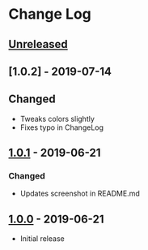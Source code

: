 # Change Log

## [Unreleased]

## [1.0.2] - 2019-07-14 

## Changed

- Tweaks colors slightly
- Fixes typo in ChangeLog

## [1.0.1] - 2019-06-21 

### Changed

- Updates screenshot in README.md

## [1.0.0] - 2019-06-21 

- Initial release

[Unreleased]: https://github.com/thedavej/night-owl-black/compare/v1.0.1...HEAD
[1.0.1]: https://github.com/thedavej/night-owl-black/compare/v1.0.0...v1.0.1
[1.0.0]: https://github.com/thedavej/night-owl-black/releases/tag/v1.0.0
